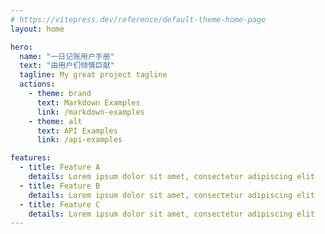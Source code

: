 ```yaml
---
# https://vitepress.dev/reference/default-theme-home-page
layout: home

hero:
  name: "一日记账用户手册"
  text: "由用户们倾情巨献"
  tagline: My great project tagline
  actions:
    - theme: brand
      text: Markdown Examples
      link: /markdown-examples
    - theme: alt
      text: API Examples
      link: /api-examples

features:
  - title: Feature A
    details: Lorem ipsum dolor sit amet, consectetur adipiscing elit
  - title: Feature B
    details: Lorem ipsum dolor sit amet, consectetur adipiscing elit
  - title: Feature C
    details: Lorem ipsum dolor sit amet, consectetur adipiscing elit
---
```


